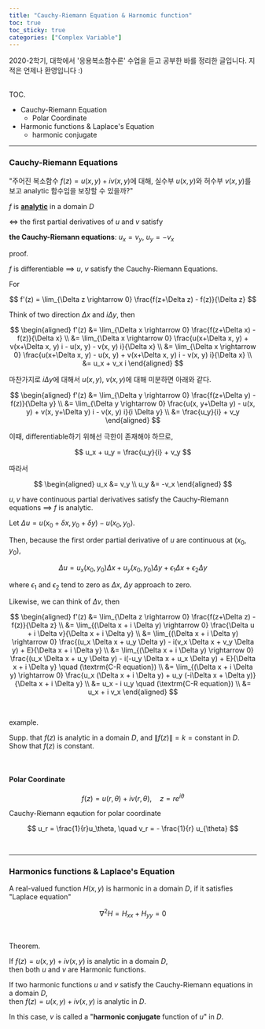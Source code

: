 ```yaml
---
title: "Cauchy-Riemann Equation & Harnomic function"
toc: true
toc_sticky: true
categories: ["Complex Variable"]
---
```



2020-2학기, 대학에서 '응용복소함수론' 수업을 듣고 공부한 바를 정리한 글입니다. 지적은 언제나 환영입니다 :)

<br><span class="statement-title">TOC.</span><br>
- Cauchy-Riemann Equation
  - Polar Coordinate
- Harmonic functions & Laplace's Equation
  - harmonic conjugate

<hr/>

### Cauchy-Riemann Equations

"주어진 복소함수 $f(z) = u(x, y) + i v(x, y)$에 대해, 실수부 $u(x, y)$와 허수부 $v(x, y)$를 보고 analytic 함수임을 보장할 수 있을까?"

<div class="statement" markdown="1">

$f$ is **<u>analytic</u>** in a domain $D$

$\iff$ the first partial derivatives of $u$ and $v$ satisfy

**the Cauchy-Riemann equations**: $u_x = v_y$, $u_y = -v_x$

</div>

<span class="statement-title">proof.</span><br>

<div class="math-statement" markdown="1">

$f$ is differentiable $\implies$ $u$, $v$ satisfy the Cauchy-Riemann Equations.

For

$$
f'(z) = \lim_{\Delta z \rightarrow 0} \frac{f(z+\Delta z) - f(z)}{\Delta z}
$$

Think of two direction $\Delta x$ and $i \Delta y$, then

$$
\begin{aligned}
f'(z) &= \lim_{\Delta x \rightarrow 0} \frac{f(z+\Delta x) - f(z)}{\Delta x} \\
&= \lim_{\Delta x \rightarrow 0} \frac{u(x+\Delta x, y) + v(x+\Delta x, y) i - u(x, y) - v(x, y) i}{\Delta x} \\
&= \lim_{\Delta x \rightarrow 0} \frac{u(x+\Delta x, y) - u(x, y) + v(x+\Delta x, y) i - v(x, y) i}{\Delta x} \\
&= u_x + v_x i
\end{aligned}
$$

마찬가지로 $i \Delta y$에 대해서 $u(x, y)$, $v(x, y)$에 대해 미분하면 아래와 같다.

$$
\begin{aligned}
f'(z) &= \lim_{\Delta y \rightarrow 0} \frac{f(z+\Delta y) - f(z)}{\Delta y} \\
&= \lim_{\Delta y \rightarrow 0} \frac{u(x, y+\Delta y) - u(x, y) + v(x, y+\Delta y) i - v(x, y) i}{i \Delta y} \\
&= \frac{u_y}{i} + v_y
\end{aligned}
$$

이때, differentiable하기 위해선 극한이 존재해야 하므로,

$$
u_x + u_y = \frac{u_y}{i} + v_y
$$

따라서

$$
\begin{aligned}
u_x &= v_y \\
u_y &= -v_x
\end{aligned}
$$

</div>

<div class="math-statement" markdown="1">

$u, v$ have continuous partial derivatives satisfy the Cauchy-Riemann equations $\implies$ $f$ is analytic.

Let $\Delta u = u(x_0 + \delta x, y_0 + \delta y) - u(x_0, y_0)$.

Then, because the first order partial derivative of $u$ are continuous at $(x_0, y_0)$,

$$
\Delta u = u_x (x_0, y_0) \Delta x + u_y (x_0, y_0) \Delta y + \epsilon_1 \Delta x + \epsilon_2 \Delta y
$$

where $\epsilon_1$ and $\epsilon_2$ tend to zero as $\Delta x$, $\Delta y$ approach to zero.

Likewise, we can think of $\Delta v$, then

$$
\begin{aligned}
f'(z) &= \lim_{\Delta z \rightarrow 0} \frac{f(z+\Delta z) - f(z)}{\Delta z} \\
&= \lim_{(\Delta x + i \Delta y) \rightarrow 0} \frac{\Delta u + i \Delta v}{\Delta x + i \Delta y} \\
&= \lim_{(\Delta x + i \Delta y) \rightarrow 0} \frac{(u_x \Delta x + u_y \Delta y) - i(v_x \Delta x + v_y \Delta y) + E}{\Delta x + i \Delta y} \\
&= \lim_{(\Delta x + i \Delta y) \rightarrow 0} \frac{(u_x \Delta x + u_y \Delta y) - i(-u_y \Delta x + u_x \Delta y) + E}{\Delta x + i \Delta y} \quad (\textrm{C-R equation}) \\
&= \lim_{(\Delta x + i \Delta y) \rightarrow 0} \frac{u_x (\Delta x + i \Delta y) + u_y (-i\Delta x + \Delta y)}{\Delta x + i \Delta y} \\
&= u_x - i u_y \quad (\textrm{C-R equation}) \\
&= u_x + i v_x
\end{aligned}
$$

</div>

<br/>

<span class="statement-title">example.</span><br>

Supp. that $f(z)$ is analytic in a domain $D$, and $\left\| f(z) \right\| = k = \textrm{constant}$ in $D$. Show that $f(z)$ is constant.

<br/>

#### Polar Coordinate

<div class="statement" markdown="1">

$$
f(z) = u(r, \theta) + i v(r, \theta), \quad z=r e^{i\theta}
$$

Cauchy-Riemann eqaution for polar coordinate

$$
u_r = \frac{1}{r}u_\theta, \quad v_r = - \frac{1}{r} u_{\theta}
$$

</div>

<br/>
<hr/>

### Harmonics functions & Laplace's Equation

<div class="statement" markdown="1">

A real-valued function $H(x, y)$ is harmonic in a domain $D$, if it satisfies "Laplace equation"

$$
\nabla^2 H = H_{xx} + H_{yy} = 0
$$

</div>

<br/>

<span class="statement-title">Theorem.</span><br>

<div class="statement" markdown="1">

If $f(z)=u(x, y) + i v(x, y)$ is analytic in a domain $D$, <br/>
then both $u$ and $v$ are Harmonic functions.

</div>
<div class="statement" markdown="1">

If two harmonic functions $u$ and $v$ satisfy the Cauchy-Riemann equations in a domain $D$, <br/>
then $f(z) = u(x, y) + i v(x, y)$ is analytic in $D$.

In this case, $v$ is called a "**harmonic conjugate** function of $u$" in $D$.

</div>